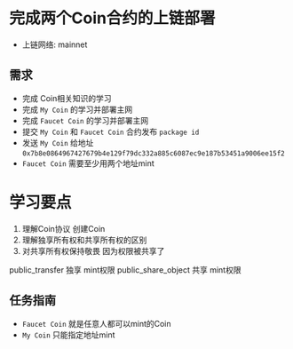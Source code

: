# 完成两个Coin合约的上链部署

- 上链网络: mainnet

## 需求

- 完成 Coin相关知识的学习
- 完成 `My Coin` 的学习并部署主网
- 完成 `Faucet Coin` 的学习并部署主网
- 提交 `My Coin` 和 `Faucet Coin` 合约发布 `package id`
- 发送 `My Coin`  给地址 `0x7b8e0864967427679b4e129f79dc332a885c6087ec9e187b53451a9006ee15f2`
- `Faucet Coin` 需要至少用两个地址mint

# 学习要点

1. 理解Coin协议 创建Coin
2. 理解独享所有权和共享所有权的区别
3. 对共享所有权保持敬畏 因为权限被共享了

public_transfer 独享 mint权限
public_share_object 共享 mint权限

## 任务指南

- `Faucet Coin` 就是任意人都可以mint的Coin
- `My Coin`  只能指定地址mint
